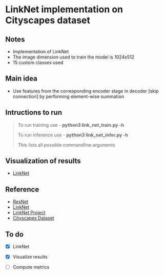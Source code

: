 # LinkNet implementation on Cityscapes dataset

## Notes
* Implementation of LinkNet
* The image dimension used to train the model is 1024x512
* 15 custom classes used

## Main idea
* Use features from the corresponding encoder stage in decoder [skip connection] by performing element-wise summation

## Intructions to run
> To run training use - **python3 link\_net\_train.py -h**
>
> To run inference use - **python3 link\_net\_infer.py -h**
>
> This lists all possible commandline arguments

## Visualization of results
* [LinkNet](https://youtu.be/qT2-NQb-sec)

## Reference
* [ResNet](https://arxiv.org/abs/1512.03385)
* [LinkNet](https://arxiv.org/pdf/1707.03718.pdf)
* [LinkNet Project](https://codeac29.github.io/projects/linknet/)
* [Cityscapes Dataset](https://www.cityscapes-dataset.com/)

## To do
- [x] LinkNet
- [x] Visualize results
- [ ] Compute metrics

